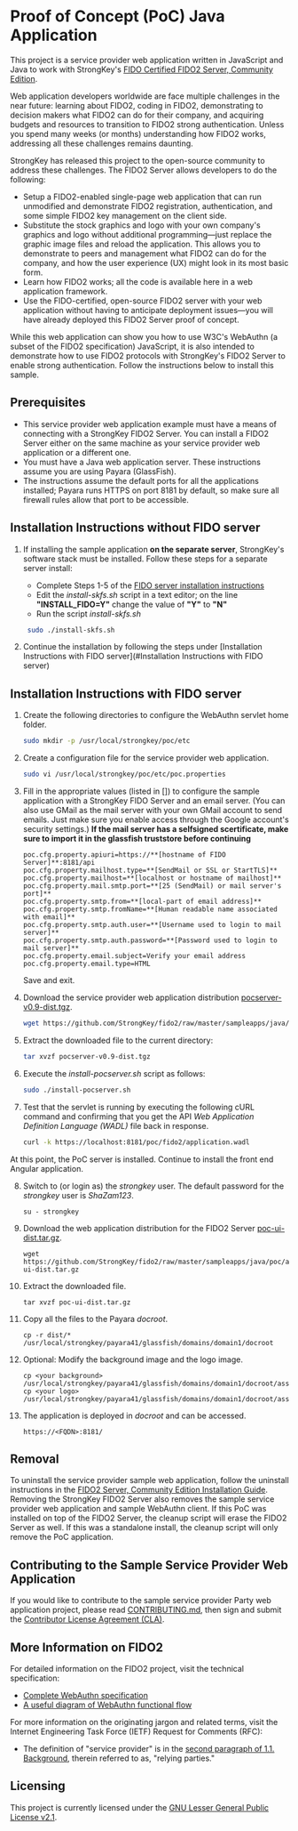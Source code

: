 # Proof of Concept (PoC) Java Application
This project is a service provider web application written in JavaScript and Java to work with StrongKey's [FIDO Certified FIDO2 Server, Community Edition](https://github.com/StrongKey/fido2).

Web application developers worldwide are face multiple challenges in the near future: learning about FIDO2, coding in FIDO2, demonstrating to decision makers what FIDO2 can do for their company, and acquiring budgets and resources to transition to FIDO2 strong authentication. Unless you spend many weeks (or months) understanding how FIDO2 works, addressing all these challenges remains daunting.

StrongKey has released this project to the open-source community to address these challenges. The FIDO2 Server allows developers to do the following:

- Setup a FIDO2-enabled single-page web application that can run unmodified and demonstrate FIDO2 registration, authentication, and some simple FIDO2 key management on the client side.
- Substitute the stock graphics and logo with your own company's graphics and logo without additional programming&mdash;just replace the graphic image files and reload the application. This allows you to demonstrate to peers and management what FIDO2 can do for the company, and how the user experience (UX) might look in its most basic form.  
- Learn how FIDO2 works; all the code is available here in a web application framework.
- Use the FIDO-certified, open-source FIDO2 server with your web application without having to anticipate deployment issues&mdash;you will have already deployed this FIDO2 Server proof of concept.

While this web application can show you how to use W3C's WebAuthn (a subset of the FIDO2 specification) JavaScript, it is also intended to demonstrate how to use FIDO2 protocols with StrongKey's FIDO2 Server to enable strong authentication. Follow the instructions below to install this sample.

## Prerequisites

- This service provider web application example must have a means of connecting with a StrongKey FIDO2 Server. You can install a FIDO2 Server either on the same machine as your service provider web application or a different one.
- You must have a Java web application server. These instructions assume you are using Payara (GlassFish).
- The instructions assume the default ports for all the applications installed; Payara runs HTTPS on port 8181 by default, so make sure all firewall rules allow that port to be accessible.

## Installation Instructions without FIDO server

1. If installing the sample application **on the separate server**, StrongKey's software stack must be installed. Follow these steps for a separate server install:
    * Complete Steps 1-5 of the [FIDO server installation instructions](../../../docs/Installation_Guide_Linux.md) 
    * Edit the *install-skfs.sh* script in a text editor; on the line **"INSTALL_FIDO=Y"** change the value of **"Y"** to **"N"**
    * Run the script *install-skfs.sh*
    ```sh
     sudo ./install-skfs.sh
    ```
    
2.  Continue the installation by following the steps under [Installation Instructions with FIDO server](#Installation Instructions with FIDO server)
   
## Installation Instructions with FIDO server

1. Create the following directories to configure the WebAuthn servlet home folder.

    ```sh
    sudo mkdir -p /usr/local/strongkey/poc/etc
    ```

2. Create a configuration file for the service provider web application.

    ```sh
    sudo vi /usr/local/strongkey/poc/etc/poc.properties
    ```
3. Fill in the appropriate values (listed in []) to configure the sample application with a StrongKey FIDO Server and an email server. (You can also use GMail as the mail server with your own GMail account to send emails. Just make sure you enable access through the Google account's security settings.)
   **If the mail server has a selfsigned scertificate, make sure to import it in the glassfish truststore before continuing**

   ```
   poc.cfg.property.apiuri=https://**[hostname of FIDO Server]**:8181/api
   poc.cfg.property.mailhost.type=**[SendMail or SSL or StartTLS]**
   poc.cfg.property.mailhost=**[localhost or hostname of mailhost]**
   poc.cfg.property.mail.smtp.port=**[25 (SendMail) or mail server's port]**
   poc.cfg.property.smtp.from=**[local-part of email address]**
   poc.cfg.property.smtp.fromName=**[Human readable name associated with email]**
   poc.cfg.property.smtp.auth.user=**[Username used to login to mail server]**
   poc.cfg.property.smtp.auth.password=**[Password used to login to mail server]**
   poc.cfg.property.email.subject=Verify your email address
   poc.cfg.property.email.type=HTML
   ```
   Save and exit.

4. Download the service provider web application distribution [pocserver-v0.9-dist.tgz](https://github.com/StrongKey/fido2/raw/master/sampleapps/java/poc/server/pocserver-v0.9-dist.tgz).

    ```sh
    wget https://github.com/StrongKey/fido2/raw/master/sampleapps/java/poc/server/pocserver-v0.9-dist.tgz
    ```

5. Extract the downloaded file to the current directory:

    ```sh
    tar xvzf pocserver-v0.9-dist.tgz
    ```

6. Execute the _install-pocserver.sh_ script as follows:

    ```sh
    sudo ./install-pocserver.sh
    ```

7. Test that the servlet is running by executing the following cURL command and confirming that you get the API _Web Application Definition Language (WADL)_ file back in response.

    ```sh
    curl -k https://localhost:8181/poc/fido2/application.wadl
    ```
At this point, the PoC server is installed. Continue to install the front end Angular application.

8. Switch to (or login as) the _strongkey_ user. The default password for the _strongkey_ user is _ShaZam123_.
    ```
    su - strongkey
    ```

9. Download the web application distribution for the FIDO2 Server [poc-ui-dist.tar.gz](https://github.com/StrongKey/fido2/raw/master/sampleapps/java/poc/angular/poc-ui-dist.tar.gz).
    ```
    wget https://github.com/StrongKey/fido2/raw/master/sampleapps/java/poc/angular/poc-ui-dist.tar.gz
    ```

10. Extract the downloaded file.

    ```
    tar xvzf poc-ui-dist.tar.gz
    ```
11. Copy all the files to the Payara _docroot_.

    ```
    cp -r dist/* /usr/local/strongkey/payara41/glassfish/domains/domain1/docroot
    ```
12. Optional: Modify the background image and the logo image.

    ```
    cp <your background> /usr/local/strongkey/payara41/glassfish/domains/domain1/docroot/assets/app/media/img/bg/background.jpg
    cp <your logo> /usr/local/strongkey/payara41/glassfish/domains/domain1/docroot/assets/app/media/img/logo/logo.png
    ```
13. The application is deployed in _docroot_ and can be accessed.

    ```
    https://<FQDN>:8181/
    ```

## Removal

To uninstall the service provider sample web application, follow the uninstall instructions in the [FIDO2 Server, Community Edition Installation Guide](https://github.com/StrongKey/fido2/blob/master/docs/Installation_Guide_Linux.md#removal). Removing the StrongKey FIDO2 Server also removes the sample service provider web application and sample WebAuthn client.
If this PoC was installed on top of the FIDO2 Server, the cleanup script will erase the FIDO2 Server as well. If this was a standalone install, the cleanup script will only remove the PoC application.

## Contributing to the Sample Service Provider Web Application 

If you would like to contribute to the sample service provider Party web application project, please read [CONTRIBUTING.md](https://github.com/StrongKey/fido2/blob/master/CONTRIBUTING.md), then sign and submit the [Contributor License Agreement (CLA)](https://cla-assistant.io/StrongKey/FIDO-Server).

## More Information on FIDO2

For detailed information on the FIDO2 project, visit the technical specification:

- [Complete WebAuthn specification](https://www.w3.org/TR/webauthn)
- [A useful diagram of WebAuthn functional flow](https://www.w3.org/TR/webauthn/#api)

For more information on the originating jargon and related terms, visit the Internet Engineering Task Force (IETF) Request for Comments (RFC):

- The definition of "service provider" is in the [second paragraph of 1.1. Background](https://tools.ietf.org/html/rfc3647#section-1.1), therein referred to as, "relying parties."

## Licensing
This project is currently licensed under the [GNU Lesser General Public License v2.1](../../../LICENSE).

